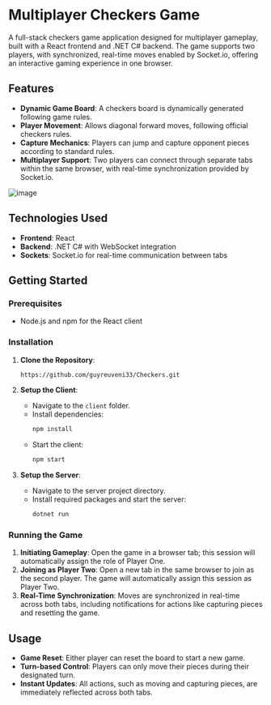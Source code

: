# Multiplayer Checkers Game

A full-stack checkers game application designed for multiplayer gameplay, built with a React frontend and .NET C# backend. The game supports two players, with synchronized, real-time moves enabled by Socket.io, offering an interactive gaming experience in one browser.

## Features

- **Dynamic Game Board**: A checkers board is dynamically generated following game rules.
- **Player Movement**: Allows diagonal forward moves, following official checkers rules.
- **Capture Mechanics**: Players can jump and capture opponent pieces according to standard rules.
- **Multiplayer Support**: Two players can connect through separate tabs within the same browser, with real-time synchronization provided by Socket.io.

![image](https://github.com/user-attachments/assets/e9a6f38b-6445-4f0d-82f2-545ecaf28d5f)


## Technologies Used

- **Frontend**: React
- **Backend**: .NET C# with WebSocket integration
- **Sockets**: Socket.io for real-time communication between tabs

## Getting Started

### Prerequisites

- Node.js and npm for the React client

### Installation

1. **Clone the Repository**:
   ```bash
   https://github.com/guyreuveni33/Checkers.git
   ```
2. **Setup the Client**:
   - Navigate to the `client` folder.
   - Install dependencies:
     ```bash
     npm install
     ```
   - Start the client:
     ```bash
     npm start
     ```

3. **Setup the Server**:
   - Navigate to the server project directory.
   - Install required packages and start the server:
     ```bash
     dotnet run
     ```

### Running the Game

1. **Initiating Gameplay**: Open the game in a browser tab; this session will automatically assign the role of Player One.
2. **Joining as Player Two**: Open a new tab in the same browser to join as the second player. The game will automatically assign this session as Player Two.
3. **Real-Time Synchronization**: Moves are synchronized in real-time across both tabs, including notifications for actions like capturing pieces and resetting the game.

## Usage

- **Game Reset**: Either player can reset the board to start a new game.
- **Turn-based Control**: Players can only move their pieces during their designated turn.
- **Instant Updates**: All actions, such as moving and capturing pieces, are immediately reflected across both tabs.
